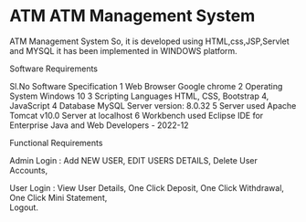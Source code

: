 # ATM                                                               ATM Management System 


ATM Management System So, it is developed using HTML,css,JSP,Servlet and MYSQL it has been implemented in WINDOWS platform.



 Software Requirements
 
Sl.No                  Software                 Specification
1                      Web Browser              Google chrome
2                      Operating System         Windows 10
3                      Scripting Languages      HTML, CSS, Bootstrap 4, JavaScript
4                      Database                 MySQL Server version: 8.0.32
5                      Server used              Apache Tomcat v10.0 Server at localhost
6                      Workbench used           Eclipse IDE for Enterprise Java and Web Developers - 2022-12




 Functional Requirements
 
 Admin Login :
              Add NEW USER,
              EDIT USERS DETAILS,
              Delete User Accounts,
             
              
 
 User Login :
             View User Details,
             One Click Deposit,
             One Click Withdrawal,
             One Click Mini Statement,             
             Logout.
